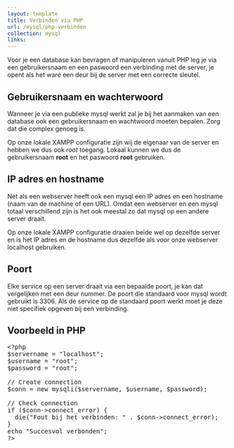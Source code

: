 ```yaml
---
layout: template
title: Verbinden via PHP
url: /mysql/php-verbinden
collection: mysql
links:
---
```


Voor je een database kan bevragen of manipuleren vanuit PHP leg je via een gebruikersnaam en een paswoord een verbinding met de server, je opent als het ware een deur bij de server met een correcte sleutel.

## Gebruikersnaam en wachterwoord
Wanneer je via een publieke mysql werkt zal je bij het aanmaken van een database ook een gebruikersnaam en wachtwoord moeten bepalen. Zorg dat die complex genoeg is. 

Op onze lokale XAMPP configuratie zijn wij de eigenaar van de server en hebben we dus ook <em>root</em> toegang. Lokaal kunnen we dus de gebruikersnaam <strong>root</strong> en het paswoord <strong>root</strong> gebruiken.

## IP adres en hostname

Net als een webserver heeft ook een mysql een IP adres en een hostname (naam van de machine of een URL). Omdat een webserver en een mysql totaal verschillend zijn is het ook meestal zo dat mysql op een andere server draait.

Op onze lokale XAMPP configuratie draaien beide wel op dezelfde server en is het IP adres en de hostname dus dezelfde als voor onze webserver localhost gebruiken.

## Poort

Elke service op een server draait via een bepaalde poort, je kan dat vergelijken met een deur nummer. De poort die standaard voor mysql wordt gebruikt is 3306. Als de service op de standaard poort werkt moet je deze niet specifiek opgeven bij een verbinding.

## Voorbeeld in PHP

<pre>
&lt;?php
$servername = "localhost";
$username = "root";
$password = "root";

// Create connection
$conn = new mysqli($servername, $username, $password);

// Check connection
if ($conn->connect_error) {
  die("Fout bij het verbinden: " . $conn->connect_error);
} 
echo "Succesvol verbonden";
?&gt;
</pre>